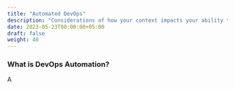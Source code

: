 ```yaml
---
title: "Automated DevOps"
description: "Considerations of how your context impacts your ability to gain value from DevOps Automation"
date: 2023-05-23T00:00:00+05:00
draft: false
weight: 40
---
```


### What is DevOps Automation?
A

